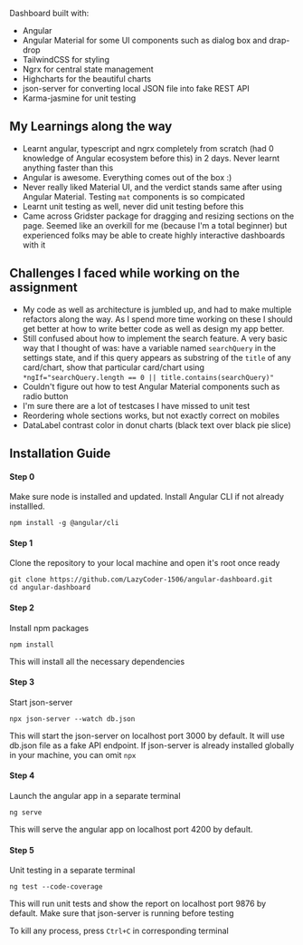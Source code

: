 Dashboard built with:
- Angular
- Angular Material for some UI components such as dialog box and drap-drop
- TailwindCSS for styling
- Ngrx for central state management
- Highcharts for the beautiful charts
- json-server for converting local JSON file into fake REST API
- Karma-jasmine for unit testing


## My Learnings along the way

- Learnt angular, typescript and ngrx completely from scratch (had 0 knowledge of Angular ecosystem before this) in 2 days. Never learnt anything faster than this
- Angular is awesome. Everything comes out of the box :)
- Never really liked Material UI, and the verdict stands same after using Angular Material. Testing `mat` components is so compicated
- Learnt unit testing as well, never did unit testing before this
- Came across Gridster package for dragging and resizing sections on the page. Seemed like an overkill for me (because I'm a total beginner) but experienced folks may be able to create highly interactive dashboards with it

## Challenges I faced while working on the assignment

- My code as well as architecture is jumbled up, and had to make multiple refactors along the way. As I spend more time working on these I should get better at how to write better code as well as design my app better.
- Still confused about how to implement the search feature. A very basic way that I thought of was: have a variable named `searchQuery` in the settings state, and if this query appears as substring of the `title` of any card/chart, show that particular card/chart using `*ngIf="searchQuery.length == 0 || title.contains(searchQuery)"`
- Couldn't figure out how to test Angular Material components such as radio button
- I'm sure there are a lot of testcases I have missed to unit test
- Reordering whole sections works, but not exactly correct on mobiles
- DataLabel contrast color in donut charts (black text over black pie slice)

## Installation Guide

#### Step 0
Make sure node is installed and updated. Install Angular CLI if not already installled.
```
npm install -g @angular/cli
```

#### Step 1
Clone the repository to your local machine and open it's root once ready
```
git clone https://github.com/LazyCoder-1506/angular-dashboard.git
cd angular-dashboard
```

#### Step 2
Install npm packages
```
npm install
```
This will install all the necessary dependencies

#### Step 3
Start json-server
```
npx json-server --watch db.json
```
This will start the json-server on localhost port 3000 by default. It will use db.json file as a fake API endpoint.
If json-server is already installed globally in your machine, you can omit `npx`

#### Step 4
Launch the angular app in a separate terminal
```
ng serve
```
This will serve the angular app on localhost port 4200 by default.

#### Step 5
Unit testing in a separate terminal
```
ng test --code-coverage
```
This will run unit tests and show the report on localhost port 9876 by default. Make sure that json-server is running before testing

To kill any process, press `Ctrl+C` in corresponding terminal